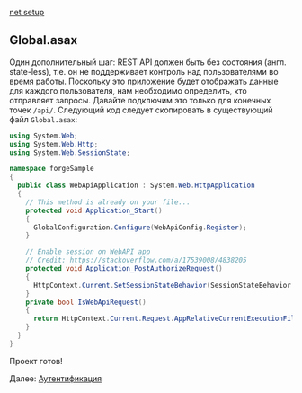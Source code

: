 [net setup](environment/setup/net.md ':include :type=markdown')

## Global.asax

Один дополнительный шаг: REST API должен быть без состояния (англ. state-less), т.е. он не поддерживает контроль над пользователями во время работы. Поскольку это приложение будет отображать данные для каждого пользователя, нам необходимо определить, кто отправляет запросы. Давайте подключим это только для конечных точек `/api/`. Следующий код следует скопировать в существующий файл `Global.asax`:

```csharp
using System.Web;
using System.Web.Http;
using System.Web.SessionState;

namespace forgeSample
{
  public class WebApiApplication : System.Web.HttpApplication
  {
    // This method is already on your file...
    protected void Application_Start()
    {
      GlobalConfiguration.Configure(WebApiConfig.Register);
    }

    // Enable session on WebAPI app
    // Credit: https://stackoverflow.com/a/17539008/4838205
    protected void Application_PostAuthorizeRequest()
    {
      HttpContext.Current.SetSessionStateBehavior(SessionStateBehavior.Required);
    }
    private bool IsWebApiRequest()
    {
      return HttpContext.Current.Request.AppRelativeCurrentExecutionFilePath.StartsWith("~/api");
    }
  }
}
```

Проект готов!

Далее: [Аутентификация](oauth/3legged/)
